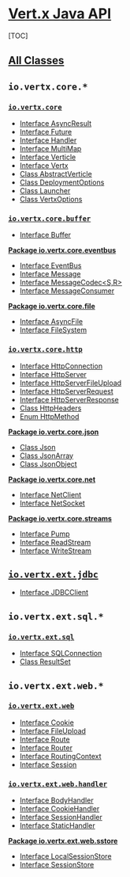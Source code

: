 # [Vert.x Java API](http://vertx.io/docs/apidocs/)

[TOC]

## [All Classes](https://vertx.io/docs/apidocs/allclasses-frame.html)

## `io.vertx.core.*`

### [`io.vertx.core`](http://vertx.io/docs/apidocs/io/vertx/core/package-summary.html)

- [Interface AsyncResult<T>](http://vertx.io/docs/apidocs/io/vertx/core/AsyncResult.html)
- [Interface Future<T>](https://vertx.io/docs/apidocs/io/vertx/core/Future.html)
- [Interface Handler<E>](http://vertx.io/docs/apidocs/io/vertx/core/Handler.html)
- [Interface MultiMap](http://vertx.io/docs/apidocs/io/vertx/core/MultiMap.html)
- [Interface Verticle](https://vertx.io/docs/apidocs/io/vertx/core/Verticle.html)
- [Interface Vertx](http://vertx.io/docs/apidocs/io/vertx/core/Vertx.html)
- [Class AbstractVerticle](https://vertx.io/docs/apidocs/io/vertx/core/AbstractVerticle.html)
- [Class DeploymentOptions](https://vertx.io/docs/apidocs/io/vertx/core/DeploymentOptions.html)
- [Class Launcher](https://vertx.io/docs/apidocs/io/vertx/core/Launcher.html)
- [Class VertxOptions](http://vertx.io/docs/apidocs/io/vertx/core/VertxOptions.html)

### [`io.vertx.core.buffer`](https://vertx.io/docs/apidocs/io/vertx/core/buffer/package-summary.html)

- [Interface Buffer](https://vertx.io/docs/apidocs/io/vertx/core/buffer/Buffer.html)

**[Package io.vertx.core.eventbus](https://vertx.io/docs/apidocs/io/vertx/core/eventbus/package-summary.html)**

- [Interface EventBus](https://vertx.io/docs/apidocs/io/vertx/core/eventbus/EventBus.html)
- [Interface Message<T>](https://vertx.io/docs/apidocs/io/vertx/core/eventbus/Message.html)
- [Interface MessageCodec<S,R>](https://vertx.io/docs/apidocs/io/vertx/core/eventbus/MessageCodec.html)
- [Interface MessageConsumer<T>](https://vertx.io/docs/apidocs/io/vertx/core/eventbus/MessageConsumer.html)

**[Package io.vertx.core.file](http://vertx.io/docs/apidocs/io/vertx/core/file/package-summary.html)**

- [Interface AsyncFile](http://vertx.io/docs/apidocs/io/vertx/core/file/AsyncFile.html)
- [Interface FileSystem](http://vertx.io/docs/apidocs/io/vertx/core/file/FileSystem.html)

### [`io.vertx.core.http`](http://vertx.io/docs/apidocs/io/vertx/core/http/package-summary.html)

- [Interface HttpConnection](http://vertx.io/docs/apidocs/io/vertx/core/http/HttpConnection.html)
- [Interface HttpServer](http://vertx.io/docs/apidocs/io/vertx/core/http/HttpServer.html)
- [Interface HttpServerFileUpload](http://vertx.io/docs/apidocs/io/vertx/core/http/HttpServerFileUpload.html)
- [Interface HttpServerRequest](http://vertx.io/docs/apidocs/io/vertx/core/http/HttpServerRequest.html)
- [Interface HttpServerResponse](http://vertx.io/docs/apidocs/io/vertx/core/http/HttpServerResponse.html)
- [Class HttpHeaders](http://vertx.io/docs/apidocs/io/vertx/core/http/HttpHeaders.html)
- [Enum HttpMethod](https://vertx.io/docs/apidocs/io/vertx/core/http/HttpMethod.html)

**[Package io.vertx.core.json](https://vertx.io/docs/apidocs/io/vertx/core/json/package-summary.html)**

- [Class Json](https://vertx.io/docs/apidocs/io/vertx/core/json/Json.html)
- [Class JsonArray](https://vertx.io/docs/apidocs/io/vertx/core/json/JsonArray.html)
- [Class JsonObject](https://vertx.io/docs/apidocs/io/vertx/core/json/JsonObject.html)

**[Package io.vertx.core.net](http://vertx.io/docs/apidocs/io/vertx/core/net/package-summary.html)**

- [Interface NetClient](http://vertx.io/docs/apidocs/io/vertx/core/net/NetClient.html)
- [Interface NetSocket](http://vertx.io/docs/apidocs/io/vertx/core/net/NetSocket.html)

**[Package io.vertx.core.streams](http://vertx.io/docs/apidocs/io/vertx/core/streams/package-summary.html)**

- [Interface Pump](http://vertx.io/docs/apidocs/io/vertx/core/streams/Pump.html)
- [Interface ReadStream<T>](http://vertx.io/docs/apidocs/io/vertx/core/streams/ReadStream.html)
- [Interface WriteStream<T>](http://vertx.io/docs/apidocs/io/vertx/core/streams/WriteStream.html)

## [`io.vertx.ext.jdbc`](https://vertx.io/docs/apidocs/io/vertx/ext/jdbc/package-summary.html)

- [Interface JDBCClient](https://vertx.io/docs/apidocs/io/vertx/ext/jdbc/JDBCClient.html)

## `io.vertx.ext.sql.*`

### [`io.vertx.ext.sql`](https://vertx.io/docs/apidocs/io/vertx/ext/sql/package-summary.html)

- [Interface SQLConnection](https://vertx.io/docs/apidocs/io/vertx/ext/sql/SQLConnection.html)
- [Class ResultSet](https://vertx.io/docs/apidocs/io/vertx/ext/sql/ResultSet.html)

## `io.vertx.ext.web.*`

### [`io.vertx.ext.web`](https://vertx.io/docs/apidocs/io/vertx/ext/web/package-summary.html)

- [Interface Cookie](https://vertx.io/docs/apidocs/io/vertx/ext/web/Cookie.html)
- [Interface FileUpload](https://vertx.io/docs/apidocs/io/vertx/ext/web/FileUpload.html)
- [Interface Route](https://vertx.io/docs/apidocs/io/vertx/ext/web/Route.html)
- [Interface Router](https://vertx.io/docs/apidocs/io/vertx/ext/web/Router.html)
- [Interface RoutingContext](https://vertx.io/docs/apidocs/io/vertx/ext/web/RoutingContext.html)
- [Interface Session](https://vertx.io/docs/apidocs/io/vertx/ext/web/Session.html)

### [`io.vertx.ext.web.handler`](https://vertx.io/docs/apidocs/io/vertx/ext/web/handler/package-summary.html)

- [Interface BodyHandler](https://vertx.io/docs/apidocs/io/vertx/ext/web/handler/BodyHandler.html)
- [Interface CookieHandler](https://vertx.io/docs/apidocs/io/vertx/ext/web/handler/CookieHandler.html)
- [Interface SessionHandler](https://vertx.io/docs/apidocs/io/vertx/ext/web/handler/SessionHandler.html)
- [Interface StaticHandler](https://vertx.io/docs/apidocs/io/vertx/ext/web/handler/StaticHandler.html)

**[Package io.vertx.ext.web.sstore](https://vertx.io/docs/apidocs/io/vertx/ext/web/sstore/package-summary.html)**

- [Interface LocalSessionStore](https://vertx.io/docs/apidocs/io/vertx/ext/web/sstore/LocalSessionStore.html)
- [Interface SessionStore](https://vertx.io/docs/apidocs/io/vertx/ext/web/sstore/SessionStore.html)